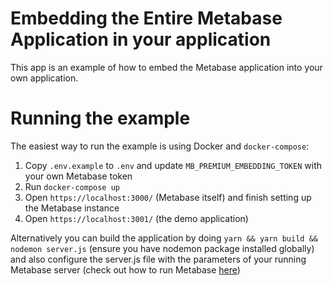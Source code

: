 # Embedding the Entire Metabase Application in your application

This app is an example of how to embed the Metabase application into your own application.

# Running the example

The easiest way to run the example is using Docker and `docker-compose`:

1. Copy `.env.example` to `.env` and update `MB_PREMIUM_EMBEDDING_TOKEN` with your own Metabase token
2. Run `docker-compose up`
3. Open `https://localhost:3000/` (Metabase itself) and finish setting up the Metabase instance
4. Open `https://localhost:3001/` (the demo application)

Alternatively you can build the application by doing `yarn && yarn build && nodemon server.js` (ensure you have nodemon package installed globally) and also configure the server.js file with the parameters of your running Metabase server (check out how to run Metabase [here](https://www.metabase.com/docs/latest/operations-guide/installing-metabase.html))